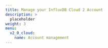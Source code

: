 ```yaml
---
title: Manage your InfluxDB Cloud 2 Account
description: >
  placeholder
weight: 3
menu:
  v2_0_cloud:
    name: Account management
---
```

